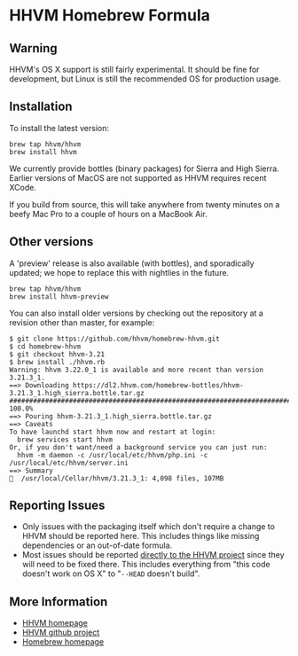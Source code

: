 # HHVM Homebrew Formula

## Warning

HHVM's OS X support is still fairly experimental. It should be fine for
development, but Linux is still the recommended OS for production usage.

## Installation

To install the latest version:

```
brew tap hhvm/hhvm
brew install hhvm
```

We currently provide bottles (binary packages) for Sierra and High Sierra. Earlier
versions of MacOS are not supported as HHVM requires recent XCode.

If you build from source, this will take anywhere from twenty minutes on a
beefy Mac Pro to a couple of hours on a MacBook Air.

## Other versions

A 'preview' release is also available (with bottles), and sporadically updated; we hope to replace this with nightlies in the future.

```
brew tap hhvm/hhvm
brew install hhvm-preview
```

You can also install older versions by checking out the repository at a revision other than master, for example:

```
$ git clone https://github.com/hhvm/homebrew-hhvm.git
$ cd homebrew-hhvm
$ git checkout hhvm-3.21
$ brew install ./hhvm.rb
Warning: hhvm 3.22.0_1 is available and more recent than version 3.21.3_1.
==> Downloading https://dl2.hhvm.com/homebrew-bottles/hhvm-3.21.3_1.high_sierra.bottle.tar.gz
######################################################################## 100.0%
==> Pouring hhvm-3.21.3_1.high_sierra.bottle.tar.gz
==> Caveats
To have launchd start hhvm now and restart at login:
  brew services start hhvm
Or, if you don't want/need a background service you can just run:
  hhvm -m daemon -c /usr/local/etc/hhvm/php.ini -c /usr/local/etc/hhvm/server.ini
==> Summary
🍺  /usr/local/Cellar/hhvm/3.21.3_1: 4,098 files, 107MB
```

## Reporting Issues

- Only issues with the packaging itself which don't require a change to HHVM
should be reported here. This includes things like missing dependencies or an
out-of-date formula.
- Most issues should be reported
[directly to the HHVM project](https://github.com/facebook/hhvm/issues) since
they will need to be fixed there. This includes everything from "this code
doesn't work on OS X" to "`--HEAD` doesn't build".

## More Information

- [HHVM homepage](http://hhvm.com)
- [HHVM github project](https://github.com/facebook/hhvm)
- [Homebrew homepage](http://brew.sh/)
